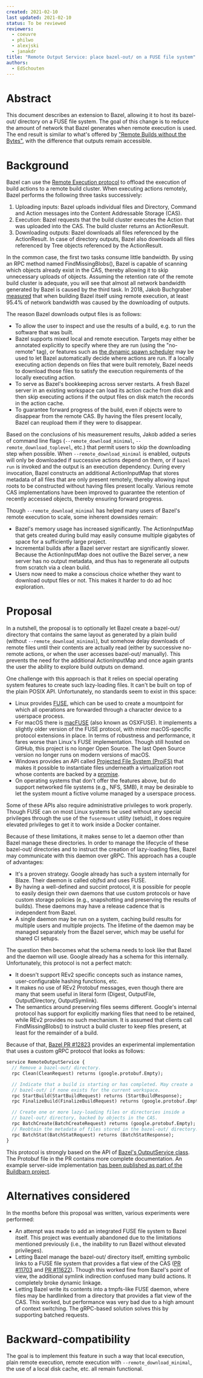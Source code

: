 ```yaml
---
created: 2021-02-10
last updated: 2021-02-10
status: To be reviewed
reviewers:
  - coeuvre
  - philwo
  - alexjski
  - janakdr
title: "Remote Output Service: place bazel-out/ on a FUSE file system"
authors:
  - EdSchouten
---
```


# Abstract

This document describes an extension to Bazel, allowing it to host its
bazel-out/ directory on a FUSE file system. The goal of this change is
to reduce the amount of network that Bazel generates when remote
execution is used. The end result is similar to what's offered by
["Remote Builds without the Bytes"](https://docs.google.com/document/d/11m5AkWjigMgo9wplqB8zTdDcHoMLEFOSH0MdBNCBYOE/),
with the difference that outputs remain accessible.

# Background

Bazel can use the [Remote Execution protocol](https://github.com/bazelbuild/remote-apis)
to offload the execution of build actions to a remote build cluster.
When executing actions remotely, Bazel performs the following three
tasks successively:

1. Uploading inputs: Bazel uploads individual files and Directory,
   Command and Action messages into the Content Addressable Storage
   (CAS).
2. Execution: Bazel requests that the build cluster executes the Action
   that was uploaded into the CAS. The build cluster returns an
   ActionResult.
3. Downloading outputs: Bazel downloads all files referenced by the
   ActionResult. In case of directory outputs, Bazel also downloads all
   files referenced by Tree objects referenced by the ActionResult.

In the common case, the first two tasks consume little bandwidth. By
using an RPC method named FindMissingBlobs(), Bazel is capable of
scanning which objects already exist in the CAS, thereby allowing it to
skip unnecessary uploads of objects. Assuming the retention rate of the
remote build cluster is adequate, you will see that almost all network
bandwidth generated by Bazel is caused by the third task. In 2018, Jakob
Buchgraber [measured](https://docs.google.com/document/d/11m5AkWjigMgo9wplqB8zTdDcHoMLEFOSH0MdBNCBYOE/)
that when building Bazel itself using remote execution, at least 95.4%
of network bandwidth was caused by the downloading of outputs.

The reason Bazel downloads output files is as follows:

- To allow the user to inspect and use the results of a build, e.g. to
  run the software that was built.
- Bazel supports mixed local and remote execution. Targets may either
  be annotated explicitly to specify where they are run (using the
  "no-remote" tag), or features such as
  [the dynamic spawn scheduler](https://blog.bazel.build/2019/02/01/dynamic-spawn-scheduler.html)
  may be used to let Bazel automatically decide where actions are run.
  If a locally executing action depends on files that were built
  remotely, Bazel needs to download those files to satisfy the
  execution requirements of the locally executing action.
- To serve as Bazel's bookkeeping across server restarts. A fresh
  Bazel server in an existing workspace can load its action cache from
  disk and then skip executing actions if the output files on disk match
  the records in the action cache.
- To guarantee forward progress of the build, even if objects were to
  disappear from the remote CAS. By having the files present locally,
  Bazel can reupload them if they were to disappear.

Based on the conclusions of his measurement results, Jakob added a
series of command line flags (`--remote_download_minimal`,
`--remote_download_toplevel`, etc.) that permit users to skip the
downloading step when possible. When `--remote_download_minimal` is
enabled, outputs will only be downloaded if successive actions depend on
them, or if `bazel run` is invoked and the output is an execution
dependency. During every invocation, Bazel constructs an additional
ActionInputMap that stores metadata of all files that are only present
remotely, thereby allowing input roots to be constructed without having
files present locally. Various remote CAS implementations have been
improved to guarantee the retention of recently accessed objects,
thereby ensuring forward progress.

Though `--remote_download_minimal` has helped many users of Bazel's
remote execution to scale, some inherent downsides remain:

- Bazel's memory usage has increased significantly. The ActionInputMap
  that gets created during build may easily consume multiple gigabytes
  of space for a sufficiently large project.
- Incremental builds after a Bazel server restart are significantly slower.
  Because the ActionInputMap does not outlive the Bazel server, a new
  server has no output metadata, and thus has to regenerate all outputs
  from scratch via a clean build.
- Users now need to make a conscious choice whether they want to
  download output files or not. This makes it harder to do ad hoc
  exploration.

# Proposal

In a nutshell, the proposal is to optionally let Bazel create a
bazel-out/ directory that contains the same layout as generated by a
plain build (without `--remote_download_minimal`), but somehow delay
downloads of remote files until their contents are actually read (either
by successive no-remote actions, or when the user accesses bazel-out/
manually). This prevents the need for the additional ActionInputMap and
once again grants the user the ability to explore build outputs on
demand.

One challenge with this approach is that it relies on special operating
system features to create such lazy-loading files. It can't be built on
top of the plain POSIX API. Unfortunately, no standards seem to exist in
this space:

- Linux provides [FUSE](https://en.wikipedia.org/wiki/Filesystem_in_Userspace),
  which can be used to create a mountpoint for which all operations are
  forwarded through a character device to a userspace process.
- For macOS there is [macFUSE](https://osxfuse.github.io) (also known as
  OSXFUSE). It implements a slightly older version of the FUSE protocol,
  with minor macOS-specific protocol extensions in place. In terms of
  robustness and performance, it fares worse than Linux's FUSE
  implementation. Though still hosted on GitHub, this project is no
  longer Open Source. The last Open Source version no longer runs on
  modern versions of macOS.
- Windows provides an API called
  [Projected File System (ProjFS)](https://docs.microsoft.com/en-us/windows/win32/projfs/projected-file-system)
  that makes it possible to instantiate files underneath a
  virtualization root whose contents are backed by a
  [promise](https://en.wikipedia.org/wiki/Futures_and_promises).
- On operating systems that don't offer the features above, but do
  support networked file systems (e.g., NFS, SMB), it may be desirable
  to let the system mount a fictive volume managed by a userspace process.

Some of these APIs also require administrative privileges to work
properly. Though FUSE can on most Linux systems be used without any
special privileges through the use of the `fusermount` utility (setuid),
it does require elevated privileges to get it to work inside a Docker
container.

Because of these limitations, it makes sense to let a daemon other than
Bazel manage these directories. In order to manage the lifecycle of
these bazel-out/ directories and to instruct the creation of
lazy-loading files, Bazel may communicate with this daemon over gRPC.
This approach has a couple of advantages:

- It's a proven strategy. Google already has such a system internally
  for Blaze. Their daemon is called objfsd and uses FUSE.
- By having a well-defined and succint protocol, it is possible for
  people to easily design their own daemons that use custom protocols or
  have custom storage policies (e.g., snapshotting and preserving the
  results of builds). These daemons may have a release cadence that is
  independent from Bazel.
- A single daemon may be run on a system, caching build results for
  multiple users and multiple projects. The lifetime of the daemon may
  be managed separately from the Bazel server, which may be useful for
  shared CI setups.

The question then becomes what the schema needs to look like that Bazel
and the daemon will use. Google already has a schema for this
internally. Unfortunately, this protocol is not a perfect match:

- It doesn't support REv2 specific concepts such as instance names,
  user-configurable hashing functions, etc.
- It makes no use of REv2 Protobuf messages, even though there are many
  that seem useful in literal form (Digest, OutputFile, OutputDirectory,
  OutputSymlink).
- The semantics around preserving files seems different. Google's
  internal protocol has support for explicitly marking files that need
  to be retained, while REv2 provides no such mechanism. It is assumed
  that clients call FindMissingBlobs() to instruct a build cluster to
  keep files present, at least for the remainder of a build.

Because of that, [Bazel PR #12823](https://github.com/bazelbuild/bazel/pull/12823)
provides an experimental implementation that uses a custom gRPC protocol
that looks as follows:

```proto
service RemoteOutputService {
  // Remove a bazel-out/ directory.
  rpc Clean(CleanRequest) returns (google.protobuf.Empty);

  // Indicate that a build is starting or has completed. May create a
  // bazel-out/ if none exists for the current workspace.
  rpc StartBuild(StartBuildRequest) returns (StartBuildResponse);
  rpc FinalizeBuild(FinalizeBuildRequest) returns (google.protobuf.Empty);

  // Create one or more lazy-loading files or directories inside a
  // bazel-out/ directory, backed by objects in the CAS.
  rpc BatchCreate(BatchCreateRequest) returns (google.protobuf.Empty);
  // Reobtain the metadata of files stored in the bazel-out/ directory.
  rpc BatchStat(BatchStatRequest) returns (BatchStatResponse);
}
```

This protocol is strongly based on the API of
[Bazel's OutputService class](https://github.com/bazelbuild/bazel/blob/master/src/main/java/com/google/devtools/build/lib/vfs/OutputService.java).
The Protobuf file in the PR contains more complete documentation. An
example server-side implementation
[has been published as part of the Buildbarn project](https://github.com/buildbarn/bb-clientd).

# Alternatives considered

In the months before this proposal was written, various experiments were
performed:

- An attempt was made to add an integrated FUSE file system to Bazel
  itself. This project was eventually abandoned due to the limitations
  mentioned previously (i.e., the inability to run Bazel without
  elevated privileges).
- Letting Bazel manage the bazel-out/ directory itself, emitting
  symbolic links to a FUSE file system that provides a flat view of the
  CAS ([PR #11703](https://github.com/bazelbuild/bazel/pull/11703) and
  [PR #11622](https://github.com/bazelbuild/bazel/pull/11662)). Though
  this worked fine from Bazel's point of view, the additional symlink
  indirection confused many build actions. It completely broke dynamic
  linkage.
- Letting Bazel write its contents into a tmpfs-like FUSE daemon, where
  files may be hardlinked from a directory that provides a flat view of
  the CAS. This worked, but performance was very bad due to a high
  amount of context switching. The gRPC-based solution solves this by
  supporting batched requests.

# Backward-compatibility

The goal is to implement this feature in such a way that local
execution, plain remote execution, remote execution with
`--remote_download_minimal`, the use of a local disk cache, etc. all
remain functional.
